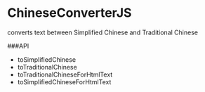 # ChineseConverterJS
converts text between Simplified Chinese and Traditional Chinese

###API
- toSimplifiedChinese
- toTraditionalChinese
- toTraditionalChineseForHtmlText
- toSimplifiedChineseForHtmlText
